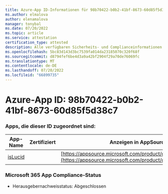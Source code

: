 ```yaml
---
title: Azure-App ID-Informationen für 98b70422-b0b2-41bf-8673-60d85f5d38c7
ms.author: elmalova
author: elenamalova
manager: tonybal
ms.date: 07/20/2022
ms.topic: article
ms.service: attestation
certification_type: attested
description: Alle verfügbaren Sicherheits- und Complianceinformationen für 98b70422-b0b2-41bf-8673-60d85f5d38c7.
ms.openlocfilehash: 5bc83d143d3bc7539fa014da23185070c320f68f
ms.sourcegitcommit: d8794fef6be4d3a9a42bf2904f29a70de76069fc
ms.translationtype: MT
ms.contentlocale: de-DE
ms.lasthandoff: 07/20/2022
ms.locfileid: "66899735"
---
```

# <a name="azure-app-id-98b70422-b0b2-41bf-8673-60d85f5d38c7"></a>Azure-App ID: 98b70422-b0b2-41bf-8673-60d85f5d38c7


### <a name="apps-associated-with-this-id"></a>Apps, die dieser ID zugeordnet sind:
| **App-Name** | **Zertifiziert** | **Anzeigen in AppSource** |
|--------------|---------------|-----------------------|
| [isLucid](../forward/WA200002385.md) |  | [https://appsource.microsoft.com/product/office/WA200002385](https://appsource.microsoft.com/product/office/WA200002385) |

### <a name="microsoft-365-app-compliance-status"></a>Microsoft 365 App Compliance-Status
- Herausgebernachweisstatus: Abgeschlossen

